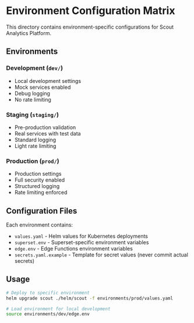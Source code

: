 # Environment Configuration Matrix

This directory contains environment-specific configurations for Scout Analytics Platform.

## Environments

### Development (`dev/`)
- Local development settings
- Mock services enabled
- Debug logging
- No rate limiting

### Staging (`staging/`)
- Pre-production validation
- Real services with test data
- Standard logging
- Light rate limiting

### Production (`prod/`)
- Production settings
- Full security enabled
- Structured logging
- Rate limiting enforced

## Configuration Files

Each environment contains:
- `values.yaml` - Helm values for Kubernetes deployments
- `superset.env` - Superset-specific environment variables
- `edge.env` - Edge Functions environment variables
- `secrets.yaml.example` - Template for secret values (never commit actual secrets)

## Usage

```bash
# Deploy to specific environment
helm upgrade scout ./helm/scout -f environments/prod/values.yaml

# Load environment for local development
source environments/dev/edge.env
```